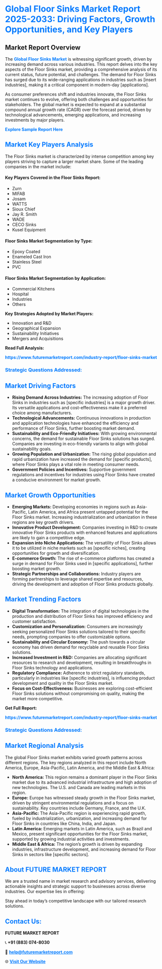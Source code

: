 <h1 style="color: #007BFF;">Global Floor Sinks Market Report 2025-2033: Driving Factors, Growth Opportunities, and Key Players</h1>

<section id="overview">
<h2>Market Report Overview</h2>
<p>The <a href="https://www.futuremarketreport.com/industry-report/floor-sinks-market" style="color: #007BFF; text-decoration: none;"><strong>Global Floor Sinks Market</strong></a> is witnessing significant growth, driven by increasing demand across various industries. This report delves into the key aspects of the Floor Sinks market, providing a comprehensive analysis of its current status, future potential, and challenges. The demand for Floor Sinks has surged due to its wide-ranging applications in industries such as [insert industries], making it a critical component in modern-day [applications].</p>
<p>As consumer preferences shift and industries innovate, the Floor Sinks market continues to evolve, offering both challenges and opportunities for stakeholders. The global market is expected to expand at a substantial compound annual growth rate (CAGR) over the forecast period, driven by technological advancements, emerging applications, and increasing investments by major players.</p>
</section>

<section id="overview">
<p><a href="https://www.futuremarketreport.com/request-sample/reportId=52308" style="color: #007BFF; text-decoration: none;"><strong>Explore Sample Report Here</strong></a></p>
</section>

<section id="key-players">
<h2 style="color: #007BFF;">Market Key Players Analysis</h2>
<p>The Floor Sinks market is characterized by intense competition among key players striving to capture a larger market share. Some of the leading companies in the market include:</p>
<h4>Key Players Covered in the Floor Sinks Report:</h4>
<ul><li>Zurn</li><li>MIFAB</li><li>Josam</li><li>WATTS</li><li>Sioux Chief</li><li>Jay R. Smith</li><li>WADE</li><li>CECO Sinks</li><li>Kusel Equipment</li></ul>
<h4>Floor Sinks Market Segmentation by Type:</h4>
<ul><li>Epoxy Coated</li><li>Enameled Cast Iron</li><li>Stainless Steel</li><li>PVC</li></ul>

<h4>Floor Sinks Market Segmentation by Application:</h4>
<ul><li>Commercial Kitchens</li><li>Hospital</li><li>Industries</li><li>Others</li></ul>
<p><strong>Key Strategies Adopted by Market Players:</strong></p>
<ul>
<li>Innovation and R&D</li>
<li>Geographical Expansion</li>
<li>Sustainability Initiatives</li>
<li>Mergers and Acquisitions</li>
</ul>
</section>

<section>
<p><strong>Read Full Analysis: </strong></p><a href="https://www.futuremarketreport.com/industry-report/floor-sinks-market" style="color: #007BFF; text-decoration: none;"><strong>https://www.futuremarketreport.com/industry-report/floor-sinks-market</strong></a>
<h3 style="color: #007BFF;">Strategic Questions Addressed:</h3>
</section>

<section id="driving-factors">
<h2 style="color: #007BFF;">Market Driving Factors</h2>
<ul>
<li><strong>Rising Demand Across Industries:</strong> The increasing adoption of Floor Sinks in industries such as [specific industries] is a major growth driver. Its versatile applications and cost-effectiveness make it a preferred choice among manufacturers.</li>
<li><strong>Technological Advancements:</strong> Continuous innovations in production and application technologies have enhanced the efficiency and performance of Floor Sinks, further boosting market demand.</li>
<li><strong>Sustainability and Eco-Friendly Initiatives:</strong> With growing environmental concerns, the demand for sustainable Floor Sinks solutions has surged. Companies are investing in eco-friendly variants to align with global sustainability goals.</li>
<li><strong>Growing Population and Urbanization:</strong> The rising global population and rapid urbanization have increased the demand for [specific products], where Floor Sinks plays a vital role in meeting consumer needs.</li>
<li><strong>Government Policies and Incentives:</strong> Supportive government regulations and incentives for industries using Floor Sinks have created a conducive environment for market growth.</li>
</ul>
</section>

<section id="growth-opportunities">
<h2 style="color: #007BFF;">Market Growth Opportunities</h2>
<ul>
<li><strong>Emerging Markets:</strong> Developing economies in regions such as Asia-Pacific, Latin America, and Africa present untapped potential for the Floor Sinks market. Increasing industrialization and urbanization in these regions are key growth drivers.</li>
<li><strong>Innovative Product Development:</strong> Companies investing in R&D to create innovative Floor Sinks products with enhanced features and applications are likely to gain a competitive edge.</li>
<li><strong>Expansion into Niche Applications:</strong> The versatility of Floor Sinks allows it to be utilized in niche markets such as [specific niches], creating opportunities for growth and diversification.</li>
<li><strong>E-commerce Growth:</strong> The rise of e-commerce platforms has created a surge in demand for Floor Sinks used in [specific applications], further boosting market growth.</li>
<li><strong>Strategic Partnerships and Collaborations:</strong> Industry players are forming partnerships to leverage shared expertise and resources, driving the development and adoption of Floor Sinks products globally.</li>
</ul>
</section>

<section id="trending-factors">
<h2 style="color: #007BFF;">Market Trending Factors</h2>
<ul>
<li><strong>Digital Transformation:</strong> The integration of digital technologies in the production and distribution of Floor Sinks has improved efficiency and customer satisfaction.</li>
<li><strong>Customization and Personalization:</strong> Consumers are increasingly seeking personalized Floor Sinks solutions tailored to their specific needs, prompting companies to offer customizable options.</li>
<li><strong>Sustainability and Circular Economy:</strong> The push towards a circular economy has driven demand for recyclable and reusable Floor Sinks solutions.</li>
<li><strong>Increased Investment in R&D:</strong> Companies are allocating significant resources to research and development, resulting in breakthroughs in Floor Sinks technology and applications.</li>
<li><strong>Regulatory Compliance:</strong> Adherence to strict regulatory standards, particularly in industries like [specific industries], is influencing product development and quality in the Floor Sinks market.</li>
<li><strong>Focus on Cost-Effectiveness:</strong> Businesses are exploring cost-efficient Floor Sinks solutions without compromising on quality, making the market more competitive.</li>
</ul>
</section>

<section>
<p><strong>Get Full Report: </strong></p><a href="https://www.futuremarketreport.com/industry-report/floor-sinks-market" style="color: #007BFF; text-decoration: none;"><strong>https://www.futuremarketreport.com/industry-report/floor-sinks-market</strong></a>
<h3 style="color: #007BFF;">Strategic Questions Addressed:</h3>
</section>


<section id="regional-analysis">
<h2 style="color: #007BFF;">Market Regional Analysis</h2>
<p>The global Floor Sinks market exhibits varied growth patterns across different regions. The key regions analyzed in this report include North America, Europe, Asia-Pacific, Latin America, and the Middle East & Africa:</p>
<ul>
<li><strong>North America:</strong> This region remains a dominant player in the Floor Sinks market due to its advanced industrial infrastructure and high adoption of new technologies. The U.S. and Canada are leading markets in this region.</li>
<li><strong>Europe:</strong> Europe has witnessed steady growth in the Floor Sinks market, driven by stringent environmental regulations and a focus on sustainability. Key countries include Germany, France, and the U.K.</li>
<li><strong>Asia-Pacific:</strong> The Asia-Pacific region is experiencing rapid growth, fueled by industrialization, urbanization, and increasing demand for Floor Sinks in countries like China, India, and Japan.</li>
<li><strong>Latin America:</strong> Emerging markets in Latin America, such as Brazil and Mexico, present significant opportunities for the Floor Sinks market, supported by growing industrial activities and investments.</li>
<li><strong>Middle East & Africa:</strong> The region’s growth is driven by expanding industries, infrastructure development, and increasing demand for Floor Sinks in sectors like [specific sectors].</li>
</ul>
</section>

<footer>
<h2 style="color: #007BFF;">About FUTURE MARKET REPORT</h2>
<p>We are a trusted name in market research and advisory services, delivering actionable insights and strategic support to businesses across diverse industries. Our expertise lies in offering:</p>

<p>Stay ahead in today’s competitive landscape with our tailored research solutions.</p>

<h2 style="color: #007BFF;">Contact Us:</h2>
<p><strong>FUTURE MARKET REPORT</strong></p>
<p>📞 <strong>+91 (883) 074-8030</strong></p>
<p>📧 <strong><a href="mailto:help@futuremarketreport.com" style="color: #007BFF;">help@futuremarketreport.com</a></strong></p>
<p>🌐 <strong><a href="https://www.futuremarketreport.com/" style="color: #007BFF;">Visit Our Website</a></strong></p>
</footer>